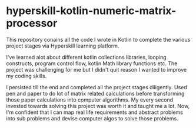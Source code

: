 # hyperskill-kotlin-numeric-matrix-processor
This repository conains all the code I wrote in Kotlin to complete the various project stages via Hyperskill learning platform. 

I've learned alot about different kotlin collections libraries, looping constructs, program control flow, kotlin Math library functions etc. The project was challenging for me but I didn't quit reason I wanted to improve my coding skills.

I persisted till  the end and completed all the project stages diligently. Used pen and paper to do lot of matrix related calculations before transforming those paper calculations into computer algorithms. My every second invested towards solving this project was worth it and taught me a lot. Now, I'm confident that I can map real life requirements and abstract problems into sub problems and devise computer algos to solve those problems.
